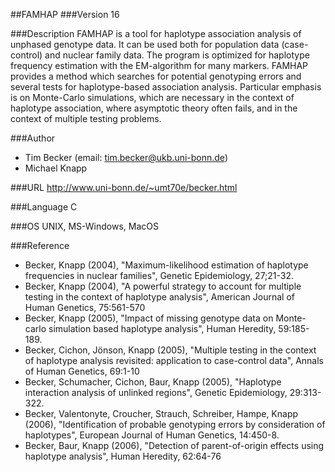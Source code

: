 ##FAMHAP
###Version
16

###Description
FAMHAP is a tool for haplotype association analysis of unphased genotype data. It can be used both for population data (case-control) and nuclear family data. The program is optimized for haplotype frequency estimation with the EM-algorithm for many markers. FAMHAP provides a method which searches for potential genotyping errors and several tests for haplotype-based association analysis. Particular emphasis is on Monte-Carlo simulations, which are necessary in the context of haplotype association, where asymptotic theory often fails, and in the context of multiple testing problems.

###Author
* Tim Becker (email: tim.becker@ukb.uni-bonn.de)
* Michael Knapp

###URL
http://www.uni-bonn.de/~umt70e/becker.html

###Language
C

###OS
UNIX, MS-Windows, MacOS

###Reference
* Becker, Knapp (2004), "Maximum-likelihood estimation of haplotype frequencies in nuclear families", Genetic Epidemiology, 27;21-32.
* Becker, Knapp (2004), "A powerful strategy to account for multiple testing in the context of haplotype analysis", American Journal of Human Genetics, 75:561-570
* Becker, Knapp (2005), "Impact of missing genotype data on Monte-carlo simulation based haplotype analysis", Human Heredity, 59:185-189.
* Becker, Cichon, Jönson, Knapp (2005), "Multiple testing in the context of haplotype analysis revisited: application to case-control data", Annals of Human Genetics, 69:1-10
* Becker, Schumacher, Cichon, Baur, Knapp (2005), "Haplotype interaction analysis of unlinked regions", Genetic Epidemiology, 29:313-322.
* Becker, Valentonyte, Croucher, Strauch, Schreiber, Hampe, Knapp (2006), "Identification of probable genotyping errors by consideration of haplotypes", European Journal of Human Genetics, 14:450-8.
* Becker, Baur, Knapp (2006), "Detection of parent-of-origin effects using haplotype analysis", Human Heredity, 62:64-76


